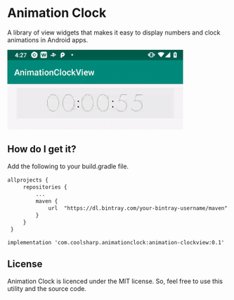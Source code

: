 
# Animation Clock
A library of view widgets that makes it easy to display numbers and clock animations in Android apps.


![Screenshot](device-2018-12-26-162804.2018-12-26%2016_32_10.gif)


## How do I get it?
Add the following to your build.gradle file.
```
allprojects {	
     repositories {	
         ...	
         maven {	
             url  "https://dl.bintray.com/your-bintray-username/maven"	
         }	
     }	
 }
```

```
implementation 'com.coolsharp.animationclock:animation-clockview:0.1'
```

## License
Animation Clock is licenced under the MIT license. So, feel free to use this utility and the source code.
